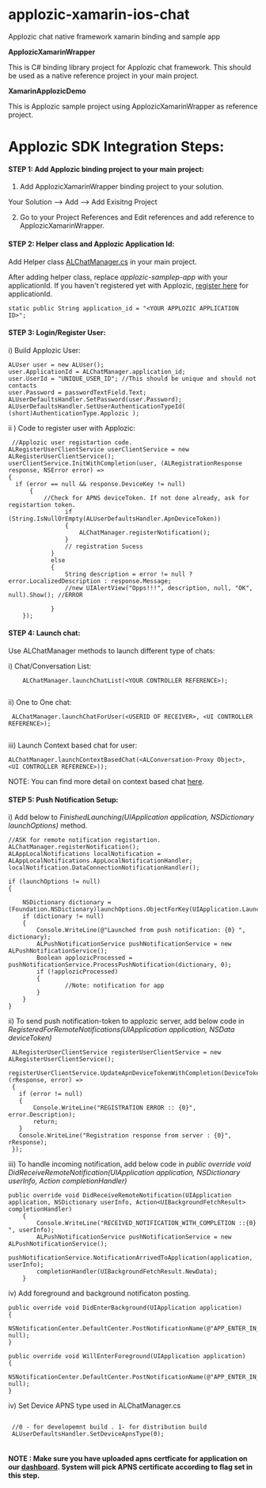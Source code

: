 # applozic-xamarin-ios-chat
Applozic chat native framework xamarin binding and sample app

 **ApplozicXamarinWrapper**

This is C# binding library project for Applozic chat framework. This should be used as a native reference project in your main project.

 **XamarinApplozicDemo**

This is Applozic sample project using ApplozicXamarinWrapper as reference project.

# Applozic SDK Integration Steps:

#### STEP 1: Add Applozic binding project to your main project:

1. Add ApplozicXamarinWrapper binding project to your solution.

 Your Solution --> Add --> Add Exisitng Project
 
2. Go to your Project References and Edit references and add reference to ApplozicXamarinWrapper.

#### STEP 2: Helper class and Applozic Application Id:

Add Helper class [ALChatManager.cs](https://raw.githubusercontent.com/AppLozic/applozic-xamarin-ios-chat/master/XamarinApplozicDemo/XamarinApplozicDemo/ALChatManager.cs) in your main project. 

After adding helper class, replace *applozic-samplep-app* with your applicationId. If you haven't registered yet with Applozic, [register here](https://www.applozic.com/signup.html) for applicationId. 

```
static public String application_id = "<YOUR APPLOZIC APPLICATION ID>";
```

#### STEP 3: Login/Register User:

i) Build Applozic User:

```    
ALUser user = new ALUser();
user.ApplicationId = ALChatManager.application_id;
user.UserId = "UNIQUE_USER_ID"; //This should be unique and should not contacts
user.Password = passwordTextField.Text;
ALUserDefaultsHandler.SetPassword(user.Password);
ALUserDefaultsHandler.SetUserAuthenticationTypeId( (short)AuthenticationType.Applozic );

```

ii ) Code to register user with Applozic: 
		
```
 //Applozic user registartion code.
ALRegisterUserClientService userClientService = new ALRegisterUserClientService();
userClientService.InitWithCompletion(user, (ALRegistrationResponse response, NSError error) =>
{
  if (error == null && response.DeviceKey != null)
	  {
	      //Check for APNS deviceToken. If not done already, ask for registartion token.
				if (String.IsNullOrEmpty(ALUserDefaultsHandler.ApnDeviceToken))
				{
					ALChatManager.registerNotification();
				}
			    // registration Sucess
			}
			else
			{
				String description = error != null ? error.LocalizedDescription : response.Message;
				//new UIAlertView("Opps!!!", description, null, "OK", null).Show(); //ERROR 
        
			}
	});
```

#### STEP 4: Launch chat:

Use ALChatManager methods to launch different type of chats:

i) Chat/Conversation List:

```
	ALChatManager.launchChatList(<YOUR CONTROLLER REFERENCE>);
  
```

ii) One to One chat:

```
 ALChatManager.launchChatForUser(<USERID OF RECEIVER>, <UI CONTROLLER REFERENCE>);
 
```

iii) Launch Context based chat for user:

```
ALChatManager.launchContextBasedChat(<ALConversation-Proxy Object>, <UI CONTROLLER REFERENCE>));

```
NOTE: You can find more detail on context based chat [here](https://www.applozic.com/docs/ios-chat-sdk.html#contextual-conversation).

#### STEP 5: Push Notification Setup:

i) Add below to *FinishedLaunching(UIApplication application, NSDictionary launchOptions)* method.

```
//ASK for remote notification registartion.
ALChatManager.registerNotification();
ALAppLocalNotifications localNotification = ALAppLocalNotifications.AppLocalNotificationHandler;
localNotification.DataConnectionNotificationHandler();

if (launchOptions != null)
{

  	NSDictionary dictionary =  (Foundation.NSDictionary)launchOptions.ObjectForKey(UIApplication.LaunchOptionsRemoteNotificationKey);
	if (dictionary != null)
 	{
  		Console.WriteLine(@"Launched from push notification: {0} ", dictionary);
  		ALPushNotificationService pushNotificationService = new ALPushNotificationService();
  		Boolean applozicProcessed = pushNotificationService.ProcessPushNotification(dictionary, 0);
  		if (!applozicProcessed)
  		{
        		//Note: notification for app
  		}
 	}
}
```

ii) To send push notification-token to applozic server, add below code in *RegisteredForRemoteNotifications(UIApplication application, NSData deviceToken)*

```
 ALRegisterUserClientService registerUserClientService = new ALRegisterUserClientService();
 registerUserClientService.UpdateApnDeviceTokenWithCompletion(DeviceToken, (rResponse, error) =>
 {
   if (error != null)
   {
       Console.WriteLine("REGISTRATION ERROR :: {0}", error.Description);
       return;
   }
   Console.WriteLine("Registration response from server : {0}", rResponse);
 });

```

iii) To handle incoming notification, add below code in *public override void DidReceiveRemoteNotification(UIApplication application, NSDictionary userInfo, Action<UIBackgroundFetchResult> completionHandler)*

```
public override void DidReceiveRemoteNotification(UIApplication application, NSDictionary userInfo, Action<UIBackgroundFetchResult> completionHandler)
	{
		Console.WriteLine("RECEIVED_NOTIFICATION_WITH_COMPLETION ::{0} ", userInfo);
		ALPushNotificationService pushNotificationService = new ALPushNotificationService();
		pushNotificationService.NotificationArrivedToApplication(application, userInfo);
		completionHandler(UIBackgroundFetchResult.NewData);
	}
```

iv) Add foreground and background notificaton posting.

```
public override void DidEnterBackground(UIApplication application)
{
    NSNotificationCenter.DefaultCenter.PostNotificationName(@"APP_ENTER_IN_BACKGROUND", null);
}

public override void WillEnterForeground(UIApplication application)
{
    NSNotificationCenter.DefaultCenter.PostNotificationName(@"APP_ENTER_IN_FOREGROUND", null);
}
```

iv) Set Device APNS type used in ALChatManager.cs

```
 
 //0 - for developemnt build . 1- for distribution build
 ALUserDefaultsHandler.SetDeviceApnsType(0);
 
```
#### NOTE : Make sure you have uploaded apns certficate for application on our [dashboard](https://dashboard.applozic.com/views/applozic/page/admin/dashboard.jsp). System will pick APNS certificate according to flag set in this step.
